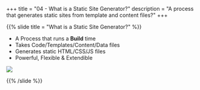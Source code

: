 +++
title = "04 - What is a Static Site Generator?"
description = "A process that generates static sites from template and content files?"
+++

{{% slide 
  title = "What is a Static Site Generator?"
%}}
  * A Process that runs a **Build** time
  * Takes Code/Templates/Content/Data files
  * Generates static HTML/CSS/JS files
  * Powerful, Flexible & Extendible

  ![](/images/ssg-04.jpg)

{{% /slide %}}
